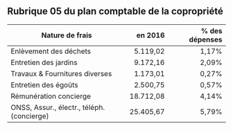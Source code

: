 ## Rubrique 05 du plan comptable de la copropriété 

| Nature de frais | en 2016 | % des dépenses |
| --- | ---: | ---:  |
| Enlèvement des déchets | 5.119,02 | 1,17% |
| Entretien des jardins | 9.172,16 | 2,09% |
| Travaux & Fournitures diverses | 1.173,01 | 0,27% |
| Entretien des égoûts | 2.500,75 | 0,57% |
| Rémunération concierge | 18.712,08 | 4,14% |
| ONSS, Assur., électr., téléph. (concierge) | 25.405,67 | 5,79% |

